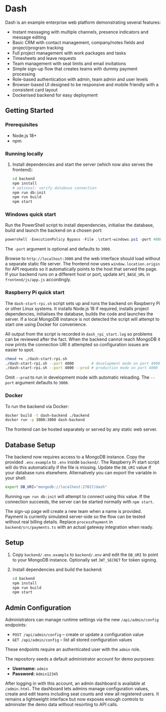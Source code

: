 # Dash

Dash is an example enterprise web platform demonstrating several features:

- Instant messaging with multiple channels, presence indicators and message editing
- Basic CRM with contact management, company/notes fields and project/program tracking
- Full project management with work packages and tasks
- Timesheets and leave requests
- Team management with seat limits and email invitations
- Simple sign-up flow that creates teams with dummy payment processing
- Role-based authentication with admin, team admin and user levels
- Browser-based UI designed to be responsive and mobile friendly with a consistent card layout
- Dockerised backend for easy deployment

## Getting Started

### Prerequisites
- Node.js 18+
- npm

### Running locally

1. Install dependencies and start the server (which now also serves the
   frontend):
   ```bash
   cd backend
   npm install
   # optional: verify database connection
   npm run db:init
   npm run build
   npm start
   ```

### Windows quick start
Run the PowerShell script to install dependencies, initialise the database, build and launch the backend on a chosen port:
```powershell
powershell -ExecutionPolicy Bypass -File .\start-windows.ps1 -port 4000
```
The `-port` argument is optional and defaults to `3000`.

  Browse to `http://localhost:3000` and the web interface should load
  without a separate static file server.
  The frontend now uses `window.location.origin` for API requests so it
  automatically points to the host that served the page. If your backend
  runs on a different host or port, update `API_BASE_URL` in
  `frontend/js/app.js` accordingly.

### Raspberry Pi quick start
The `dash-start-rpi.sh` script sets up and runs the backend on Raspberry Pi or other Linux systems. It installs Node.js 18 if required, installs project dependencies, initialises the database, builds the code and launches the server. If a local MongoDB instance is not detected the script will attempt to start one using Docker for convenience.

All output from the script is recorded in `dash_rpi_start.log` so problems can be reviewed after the fact. When the backend cannot reach MongoDB it now prints the connection URI it attempted so configuration issues are easier to spot.

```bash
chmod +x ./dash-start-rpi.sh
./dash-start-rpi.sh --port 4000        # development mode on port 4000
./dash-start-rpi.sh --port 4000 --prod # production mode on port 4000
```

Omit `--prod` to run in development mode with automatic reloading. The `--port` argument defaults to `3000`.

### Docker

To run the backend via Docker:

```bash
docker build -t dash-backend ./backend
docker run -p 3000:3000 dash-backend
```

The frontend can be hosted separately or served by any static web server.

## Database Setup

The backend now requires access to a MongoDB instance. Copy the provided
`.env.example` to `.env` inside `backend/`. The Raspberry Pi start script will
do this automatically if the file is missing. Update the `DB_URI` value if your
database runs elsewhere. Alternatively you can export the variable in your shell:

```bash
export DB_URI="mongodb://localhost:27017/dash"
```

Running `npm run db:init` will attempt to connect using this value. If the
connection succeeds, the server can be started normally with `npm start`.

The sign-up page will create a new team when a name is provided. Payment is
currently simulated server-side so the flow can be tested without real billing
details. Replace `processPayment` in `backend/src/payments.ts` with an actual
gateway integration when ready.

## Setup

1. Copy `backend/.env.example` to `backend/.env` and edit the `DB_URI` to point
   to your MongoDB instance. Optionally set `JWT_SECRET` for token signing.
2. Install dependencies and build the backend:

   ```bash
   cd backend
   npm install
   npm run build
   npm start
   ```

## Admin Configuration

Administrators can manage runtime settings via the new `/api/admin/config`
endpoints:

- `POST /api/admin/config` &ndash; create or update a configuration value
- `GET /api/admin/config` &ndash; list all stored configuration values

These endpoints require an authenticated user with the `admin` role.

The repository seeds a default administrator account for demo purposes:

- **Username:** `admin`
- **Password:** `Admin12345`

After logging in with this account, an admin dashboard is available at
`/admin.html`. The dashboard lets admins manage configuration values, create
and edit teams including seat counts and view all registered users. It remains
a lightweight interface but now exposes enough controls to administer the
demo data without resorting to API calls.
